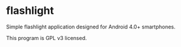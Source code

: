 flashlight
==========

Simple flashlight application designed for Android 4.0+ smartphones.

This program is GPL v3 licensed.
